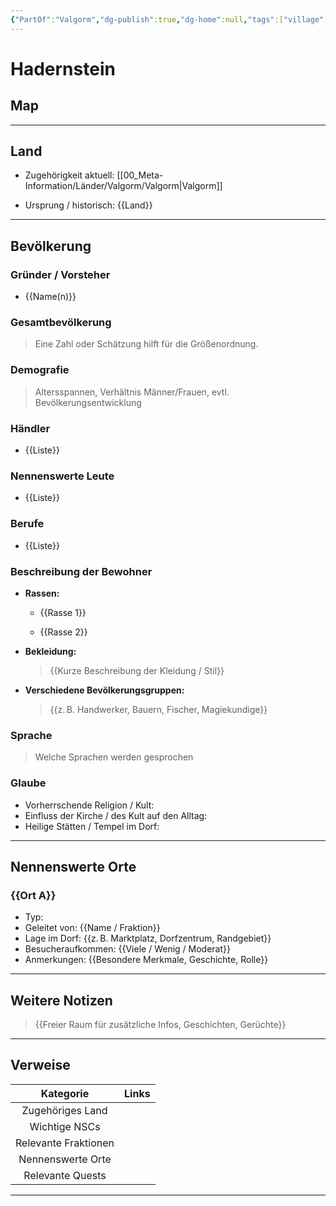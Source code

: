 ```yaml
---
{"PartOf":"Valgorm","dg-publish":true,"dg-home":null,"tags":["village"],"dh-hide":true,"permalink":"/00-meta-information/laender/valgorm/doerfer/hadernstein/","dgPassFrontmatter":true}
---
```



# **Hadernstein**

## **Map**





---

## **Land**

- Zugehörigkeit aktuell: [[00_Meta-Information/Länder/Valgorm/Valgorm\|Valgorm]]
    
- Ursprung / historisch: {{Land}}
    

---

## **Bevölkerung**

### Gründer / Vorsteher

- {{Name(n)}}    

### Gesamtbevölkerung

> Eine Zahl oder Schätzung hilft für die Größenordnung.

### Demografie

> Altersspannen, Verhältnis Männer/Frauen, evtl. Bevölkerungsentwicklung

### Händler

- {{Liste}}
    

### Nennenswerte Leute

- {{Liste}}
    

### Berufe

- {{Liste}}
    

### Beschreibung der Bewohner

- **Rassen:**
    
    -  {{Rasse 1}}
        
    -  {{Rasse 2}}
        
- **Bekleidung:**
    
    > {{Kurze Beschreibung der Kleidung / Stil}}
    
- **Verschiedene Bevölkerungsgruppen:**
    
    > {{z. B. Handwerker, Bauern, Fischer, Magiekundige}}
    

### Sprache

> Welche Sprachen werden gesprochen


### Glaube

- Vorherrschende Religion / Kult:   
- Einfluss der Kirche / des Kult auf den Alltag: 
- Heilige Stätten / Tempel im Dorf: 

---

## **Nennenswerte Orte**

### {{Ort A}}

- Typ: 	
- Geleitet von:  {{Name / Fraktion}}    
- Lage im Dorf:  {{z. B. Marktplatz, Dorfzentrum, Randgebiet}}    
- Besucheraufkommen:  {{Viele / Wenig / Moderat}}    
- Anmerkungen:  {{Besondere Merkmale, Geschichte, Rolle}} 


---

## **Weitere Notizen**

> {{Freier Raum für zusätzliche Infos, Geschichten, Gerüchte}}


---

## **Verweise**

|      Kategorie       | Links |
| :------------------: | ----- |
|   Zugehöriges Land   |       |
|    Wichtige NSCs     |       |
| Relevante Fraktionen |       |
|  Nennenswerte Orte   |       |
|   Relevante Quests   |       |

---
